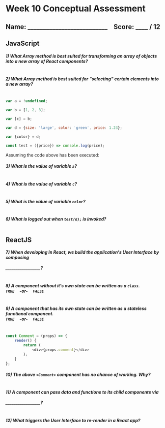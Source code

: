 # Week 10 Conceptual Assessment
## Name: __________________________ &nbsp;&nbsp;&nbsp;Score:  ____ / 12 

## JavaScript

##### 1) What Array method is best suited for transforming an array of objects into a new array of React components?<br><br>

##### 2) What Array method is best suited for "selecting" certain elements into a new array?<br><br>


```js
var a = !undefined;

var b = [1, 2, 3];

var [c] = b;

var d = {size: 'large', color: 'green', price: 1.23};

var {color} = d;

const test = ({price}) => console.log(price);
```
Assuming the code above has been executed:

##### 3) What is the value of variable `a`?<br><br>

##### 4) What is the value of variable `c`?<br><br>

##### 5) What is the value of variable `color`?<br><br>

##### 6) What is logged out when `test(d);` is invoked?<br><br>

## ReactJS

##### 7) When developing in React, we build the application's User Interface by composing<br><br>_________________?<br><br>

##### 8) A component without it's own state can be written as a `class`.<br>`TRUE` &nbsp;&nbsp;&nbsp; -or- &nbsp;&nbsp;&nbsp; `FALSE`<br><br>

##### 9) A component that has its own state can be written as a _stateless functional component_.<br>`TRUE` &nbsp;&nbsp;&nbsp; -or- &nbsp;&nbsp;&nbsp; `FALSE`<br><br>

```js
const Comment = (props) => {
	render() {
		return (
			<div>{props.comment}</div>
		);
	}
};
```

##### 10) The above `<Comment>` component has no chance of working. Why?<br><br>

##### 11) A component can pass data and functions to its child components via<br><br>_________________?<br><br>

##### 12) What triggers the User Interface to re-render in a React app?<br><br><br><br>

